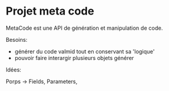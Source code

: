 # Projet meta code

MetaCode est une API de génération et manipulation de code.

Besoins:
  - générer du code valmid tout en conservant sa 'logique'
  - pouvoir faire interargir plusieurs objets générer


Idées:

Porps -> Fields, Parameters,

